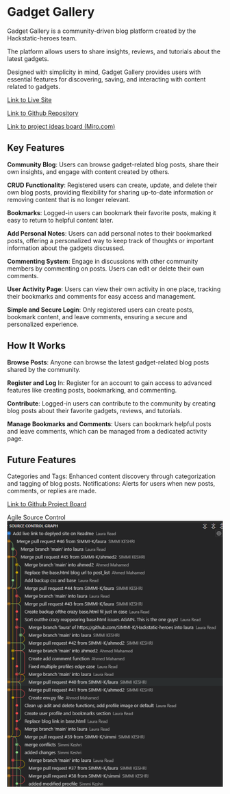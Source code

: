 # Gadget Gallery

Gadget Gallery is a community-driven blog platform created by the Hackstatic-heroes team.

The platform allows users to share insights, reviews, and tutorials about the latest gadgets.

Designed with simplicity in mind, Gadget Gallery provides users with essential features for discovering, saving, and interacting with content related to gadgets.

[Link to Live Site](https://gadget-gallery-4374465d40df.herokuapp.com/)

[Link to Github Repository](https://github.com/SIMMI-K/Hackstatic-heroes)

[Link to project ideas board (Miro.com)](https://miro.com/app/board/uXjVLWWWjCI=/)

## Key Features

**Community Blog**: Users can browse gadget-related blog posts, share their own insights, and engage with content created by others.

**CRUD Functionality**: Registered users can create, update, and delete their own blog posts, providing flexibility for sharing up-to-date information or removing content that is no longer relevant.

**Bookmarks**: Logged-in users can bookmark their favorite posts, making it easy to return to helpful content later.

**Add Personal Notes**: Users can add personal notes to their bookmarked posts, offering a personalized way to keep track of thoughts or important information about the gadgets discussed.

**Commenting System**: Engage in discussions with other community members by commenting on posts. Users can edit or delete their own comments.

**User Activity Page**: Users can view their own activity in one place, tracking their bookmarks and comments for easy access and management.

**Simple and Secure Login**: Only registered users can create posts, bookmark content, and leave comments, ensuring a secure and personalized experience.

## How It Works

**Browse Posts**: Anyone can browse the latest gadget-related blog posts shared by the community.

**Register and Log** In: Register for an account to gain access to advanced features like creating posts, bookmarking, and commenting.

**Contribute**: Logged-in users can contribute to the community by creating blog posts about their favorite gadgets, reviews, and tutorials.

**Manage Bookmarks and Comments**: Users can bookmark helpful posts and leave comments, which can be managed from a dedicated activity page.

## Future Features

Categories and Tags: Enhanced content discovery through categorization and tagging of blog posts.
Notifications: Alerts for users when new posts, comments, or replies are made.

[Link to Github Project Board](https://github.com/users/SIMMI-K/projects/4)

Agile
Source Control
![Source control](static/images/readme/sourcecontrol.png)
